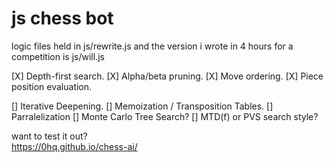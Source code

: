# js chess bot

logic files held in js/rewrite.js and the version i wrote in 4 hours for a competition is js/will.js

[X] Depth-first search. 
[X] Alpha/beta pruning. 
[X] Move ordering. 
[X] Piece position evaluation. 

[] Iterative Deepening. 
[] Memoization / Transposition Tables. 
[] Parralelization 
[] Monte Carlo Tree Search?
[] MTD(f) or PVS search style?

want to test it out?  
https://0hq.github.io/chess-ai/  
